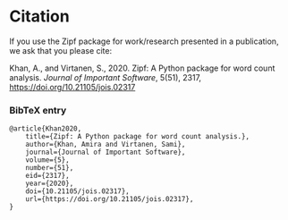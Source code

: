 # Citation

If you use the Zipf package for work/research presented in a publication,
we ask that you please cite:

Khan, A., and Virtanen, S., 2020. Zipf: A Python package for word count analysis.
*Journal of Important Software*, 5(51), 2317, https://doi.org/10.21105/jois.02317

### BibTeX entry

    @article{Khan2020,
        title={Zipf: A Python package for word count analysis.},
        author={Khan, Amira and Virtanen, Sami},
        journal={Journal of Important Software},
        volume={5},
        number={51},
        eid={2317},
        year={2020},
        doi={10.21105/jois.02317},
        url={https://doi.org/10.21105/jois.02317},
    }
    